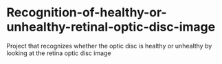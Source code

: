 # Recognition-of-healthy-or-unhealthy-retinal-optic-disc-image
Project that recognizes whether the optic disc is healthy or unhealthy by looking at the retina optic disc image
